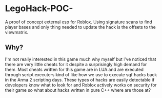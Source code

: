 # LegoHack-POC-
A proof of concept external esp for Roblox. Using signature scans to find player bases and only thing needed to update the hack
is the offsets to the viewmatrix.

## Why?
I'm not really interested in this game much why myself but I've noticed that there are very little cheats for it despite a surprisingly 
high demand for them. Most cheats written for this game are in LUA and are executed through script executers kind of like how we use 
to execute sqf hacks back in the Arma 2 scripting days. These types of hacks are easily detectable if developers know what to look for
and Roblox actively works on security for their game so what about hacks written in pure C++ where are those at?
